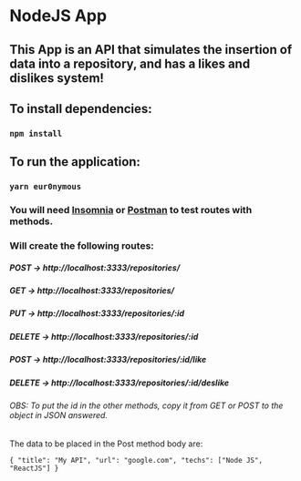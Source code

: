 # NodeJS App

## This App is an API that simulates the insertion of data into a repository, and has a likes and dislikes system!


## To install dependencies:

### `npm install`

## To run the application:

### `yarn eur0nymous`

### You will need [Insomnia](https://insomnia.rest/download) or [Postman](https://www.postman.com/) to test routes with methods.

### Will create the following routes:

##### POST -> http://localhost:3333/repositories/


##### GET -> http://localhost:3333/repositories/


##### PUT -> http://localhost:3333/repositories/:id


##### DELETE -> http://localhost:3333/repositories/:id


##### POST -> http://localhost:3333/repositories/:id/like


##### DELETE -> http://localhost:3333/repositories/:id/deslike

###### OBS: To put the id in the other methods, copy it from GET or POST to the object in JSON answered.

The data to be placed in the Post method body are:

`{
"title": "My API",
"url": "google.com",
"techs": ["Node JS", "ReactJS"]
}`
